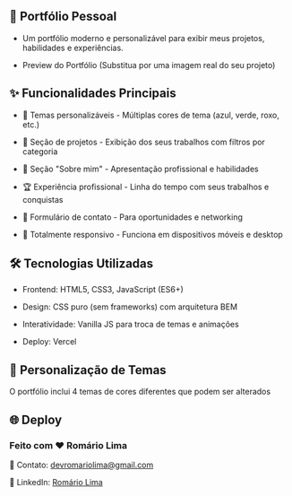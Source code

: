## 📌 Portfólio Pessoal

- Um portfólio moderno e personalizável para exibir meus projetos, habilidades e experiências.

- Preview do Portfólio (Substitua por uma imagem real do seu projeto)

## ✨ Funcionalidades Principais

- 🎨 Temas personalizáveis - Múltiplas cores de tema (azul, verde, roxo, etc.)

- 📂 Seção de projetos - Exibição dos seus trabalhos com filtros por categoria

- 📝 Seção "Sobre mim" - Apresentação profissional e habilidades

- 🏆 Experiência profissional - Linha do tempo com seus trabalhos e conquistas

- 📧 Formulário de contato - Para oportunidades e networking

- 📱 Totalmente responsivo - Funciona em dispositivos móveis e desktop

## 🛠️ Tecnologias Utilizadas

- Frontend: HTML5, CSS3, JavaScript (ES6+)

- Design: CSS puro (sem frameworks) com arquitetura BEM

- Interatividade: Vanilla JS para troca de temas e animações

- Deploy: Vercel

## 🎨 Personalização de Temas

O portfólio inclui 4 temas de cores diferentes que podem ser alterados

## 🌐 Deploy

### Feito com ❤️ Romário Lima

📧 Contato: devromariolima@gmail.com

🔗 LinkedIn: [Romário Lima](https://www.linkedin.com/in/devromariolima/)
